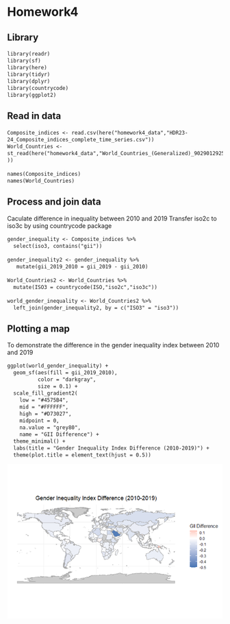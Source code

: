 # Homework4

## Library

    library(readr)
    library(sf)
    library(here)
    library(tidyr)
    library(dplyr)
    library(countrycode)
    library(ggplot2)

## Read in data

    Composite_indices <- read.csv(here("homework4_data","HDR23-24_Composite_indices_complete_time_series.csv"))
    World_Countries <- st_read(here("homework4_data","World_Countries_(Generalized)_9029012925078512962.geojson" ))

    names(Composite_indices)
    names(World_Countries)

## Process and join data

Caculate difference in inequality between 2010 and 2019 
Transfer iso2c to iso3c by using countrycode package

    gender_inequality <- Composite_indices %>%
      select(iso3, contains("gii"))

    gender_inequality2 <- gender_inequality %>%
       mutate(gii_2019_2010 = gii_2019 - gii_2010)

    World_Countries2 <- World_Countries %>%
      mutate(ISO3 = countrycode(ISO,"iso2c","iso3c"))

    world_gender_inequality <- World_Countries2 %>%
      left_join(gender_inequality2, by = c("ISO3" = "iso3"))

## Plotting a map

To demonstrate the difference in the gender inequality index between
2010 and 2019

    ggplot(world_gender_inequality) + 
      geom_sf(aes(fill = gii_2019_2010), 
              color = "darkgray", 
              size = 0.1) + 
      scale_fill_gradient2(
        low = "#4575B4", 
        mid = "#FFFFFF", 
        high = "#D73027", 
        midpoint = 0, 
        na.value = "grey80", 
        name = "GII Difference") + 
      theme_minimal() + 
      labs(title = "Gender Inequality Index Difference (2010-2019)") + 
      theme(plot.title = element_text(hjust = 0.5))

![](figures/plot-example-1.png)
